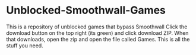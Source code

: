 # Unblocked-Smoothwall-Games
This is a repository of unblocked games that bypass Smoothwall
Click the download button on the top right (its green) and click download ZIP. When that downloads, open the zip and open the file called Games.
This is all the stuff you need.
